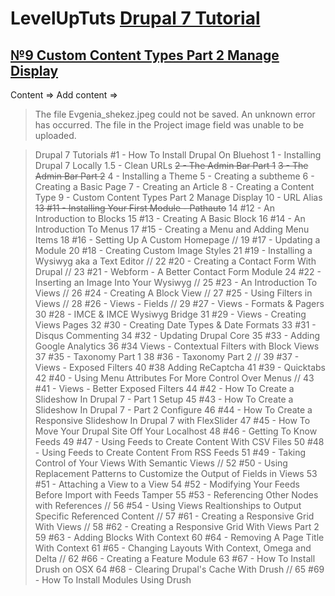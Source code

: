 # LevelUpTuts [Drupal 7 Tutorial]()
## [№9 Custom Content Types Part 2 Manage Display]()
Content => Add content =>
>The file Evgenia_shekez.jpeg could not be saved. An unknown error has occurred.
>The file in the Project image field was unable to be uploaded.

>Drupal 7 Tutorials #1 - How To Install Drupal On Bluehost 
>1 - Installing Drupal 7 Locally 
>1.5 - Clean URLs 
>~~2 - The Admin Bar Part 1~~
>~~3 - The Admin Bar Part 2~~
>4 - Installing a Theme 
>5 - Creating a subtheme 
>6 - Creating a Basic Page 
>7 - Creating an Article 
>8 - Creating a Content Type 
>9 - Custom Content Types Part 2 Manage Display 
>10 - URL Alias 
>~~13 #11 - Installing Your First Module - Pathauto~~
14 #12 - An Introduction to Blocks 
15 #13 - Creating A Basic Block 
16 #14 - An Introduction To Menus 
17 #15 - Creating a Menu and Adding Menu Items 
18 #16 - Setting Up A Custom Homepage 
// 19 #17 - Updating a Module 
20 #18 - Creating Custom Image Styles 
21 #19 - Installing a Wysiwyg aka a Text Editor 
// 22 #20 - Creating a Contact Form With Drupal 
// 23 #21 - Webform - A Better Contact Form Module 
24 #22 - Inserting an Image Into Your Wysiwyg 
// 25 #23 - An Introduction To Views 
// 26 #24 - Creating A Block View 
// 27 #25 - Using Filters in Views 
// 28 #26 - Views - Fields 
// 29 #27 - Views - Formats & Pagers 
30 #28 - IMCE & IMCE Wysiwyg Bridge 
31 #29 - Views - Creating Views Pages 
32 #30 - Creating Date Types & Date Formats 
33 #31 - Disqus Commenting 
34 #32 - Updating Drupal Core 
35 #33 - Adding Google Analytics 
36 #34 Views - Contextual Filters with Block Views 
37 #35 - Taxonomy Part 1 
38 #36 - Taxonomy Part 2 
// 39 #37 - Views - Exposed Filters 
40 #38 Adding ReCaptcha 
41 #39 - Quicktabs 
42 #40 - Using Menu Attributes For More Control Over Menus 
// 43 #41 - Views - Better Exposed Filters 
44 #42 - How To Create a Slideshow In Drupal 7 - Part 1 Setup 
45 #43 - How To Create a Slideshow In Drupal 7 - Part 2 Configure 
46 #44 - How To Create a Responsive Slideshow In Drupal 7 with FlexSlider 
47 #45 - How To Move Your Drupal Site Off Your Localhost 
48 #46 - Getting To Know Feeds 
49 #47 - Using Feeds to Create Content With CSV Files 
50 #48 - Using Feeds to Create Content From RSS Feeds 
51 #49 - Taking Control of Your Views With Semantic Views 
// 52 #50 - Using Replacement Patterns to Customize the Output of Fields in Views 
53 #51 - Attaching a View to a View 
54 #52 - Modifying Your Feeds Before Import with Feeds Tamper 
55 #53 - Referencing Other Nodes with References 
// 56 #54 - Using Views Realtionships to Output Specific Referenced Content 
// 57 #61 - Creating a Responsive Grid With Views 
// 58 #62 - Creating a Responsive Grid With Views Part 2 
59 #63 - Adding Blocks With Context 
60 #64 - Removing A Page Title With Context 
61 #65 - Changing Layouts With Context, Omega and Delta 
// 62 #66 - Creating a Feature Module 
63 #67 - How To Install Drush on OSX 
64 #68 - Clearing Drupal's Cache With Drush 
// 65 #69 - How To Install Modules Using Drush 